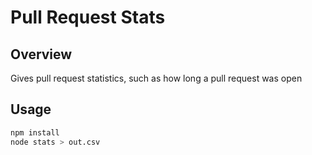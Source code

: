 # Pull Request Stats

## Overview
Gives pull request statistics, such as how long a pull request was open

## Usage

```bash
npm install
node stats > out.csv
```
